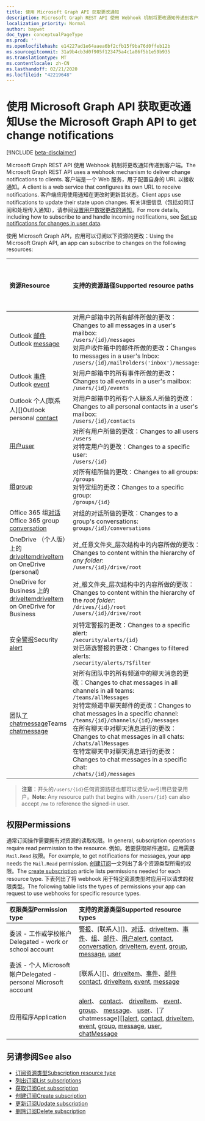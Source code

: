 ```yaml
---
title: 使用 Microsoft Graph API 获取更改通知
description: Microsoft Graph REST API 使用 Webhook 机制将更改通知传递到客户端。 客户端是一个 Web 服务，用于配置自身的 URL 以接收通知。 客户端应用使用通知在更改时更新其状态。 有关详细信息（包括如何订阅和处理传入通知），请参阅“设置用户数据更改的通知”。
localization_priority: Normal
author: baywet
doc_type: conceptualPageType
ms.prod: ''
ms.openlocfilehash: e14227ad1e64aaea6bf2cfb15f9ba76d0ffeb12b
ms.sourcegitcommit: 31a9b4cb3d0f905f123475a4c1a86f5b1e59b935
ms.translationtype: MT
ms.contentlocale: zh-CN
ms.lasthandoff: 02/21/2020
ms.locfileid: "42219648"
---
```

# <a name="use-the-microsoft-graph-api-to-get-change-notifications"></a><span data-ttu-id="fd429-106">使用 Microsoft Graph API 获取更改通知</span><span class="sxs-lookup"><span data-stu-id="fd429-106">Use the Microsoft Graph API to get change notifications</span></span>

[!INCLUDE [beta-disclaimer](../../includes/beta-disclaimer.md)]

<span data-ttu-id="fd429-107">Microsoft Graph REST API 使用 Webhook 机制将更改通知传递到客户端。</span><span class="sxs-lookup"><span data-stu-id="fd429-107">The Microsoft Graph REST API uses a webhook mechanism to deliver change notifications to clients.</span></span> <span data-ttu-id="fd429-108">客户端是一个 Web 服务，用于配置自身的 URL 以接收通知。</span><span class="sxs-lookup"><span data-stu-id="fd429-108">A client is a web service that configures its own URL to receive notifications.</span></span> <span data-ttu-id="fd429-109">客户端应用使用通知在更改时更新其状态。</span><span class="sxs-lookup"><span data-stu-id="fd429-109">Client apps use notifications to update their state upon changes.</span></span> <span data-ttu-id="fd429-110">有关详细信息（包括如何订阅和处理传入通知），请参阅[设置用户数据更改的通知](/graph/webhooks)。</span><span class="sxs-lookup"><span data-stu-id="fd429-110">For more details, including how to subscribe to and handle incoming notifications, see [Set up notifications for changes in user data](/graph/webhooks).</span></span>

<span data-ttu-id="fd429-111">使用 Microsoft Graph API，应用可以订阅以下资源的更改：</span><span class="sxs-lookup"><span data-stu-id="fd429-111">Using the Microsoft Graph API, an app can subscribe to changes on the following resources:</span></span>

| <span data-ttu-id="fd429-112">**资源**</span><span class="sxs-lookup"><span data-stu-id="fd429-112">**Resource**</span></span> | <span data-ttu-id="fd429-113">**支持的资源路径**</span><span class="sxs-lookup"><span data-stu-id="fd429-113">**Supported resource paths**</span></span> | <span data-ttu-id="fd429-114">**资源数据可以包含在通知中**</span><span class="sxs-lookup"><span data-stu-id="fd429-114">**Resource data can be included in notifications**</span></span>                  |
|:----------------|:------------|:-----------------------------------------|
| <span data-ttu-id="fd429-115">Outlook [邮件][]</span><span class="sxs-lookup"><span data-stu-id="fd429-115">Outlook [message][]</span></span> | <span data-ttu-id="fd429-116">对用户邮箱中的所有邮件所做的更改：</span><span class="sxs-lookup"><span data-stu-id="fd429-116">Changes to all messages in a user's mailbox:</span></span> <br>`/users/{id}/messages`<br><span data-ttu-id="fd429-117">对用户收件箱中的邮件所做的更改：</span><span class="sxs-lookup"><span data-stu-id="fd429-117">Changes to messages in a user's Inbox:</span></span><br>`/users/{id}/mailFolders('inbox')/messages` | <span data-ttu-id="fd429-118">否</span><span class="sxs-lookup"><span data-stu-id="fd429-118">No</span></span> |
| <span data-ttu-id="fd429-119">Outlook [事件][]</span><span class="sxs-lookup"><span data-stu-id="fd429-119">Outlook [event][]</span></span> | <span data-ttu-id="fd429-120">对用户邮箱中的所有事件所做的更改：</span><span class="sxs-lookup"><span data-stu-id="fd429-120">Changes to all events in a user's mailbox:</span></span><br>`/users/{id}/events` | <span data-ttu-id="fd429-121">否</span><span class="sxs-lookup"><span data-stu-id="fd429-121">No</span></span> |
| <span data-ttu-id="fd429-122">Outlook 个人[联系人][]</span><span class="sxs-lookup"><span data-stu-id="fd429-122">Outlook personal [contact][]</span></span> | <span data-ttu-id="fd429-123">对用户邮箱中的所有个人联系人所做的更改：</span><span class="sxs-lookup"><span data-stu-id="fd429-123">Changes to all personal contacts in a user's mailbox:</span></span><br>`/users/{id}/contacts` | <span data-ttu-id="fd429-124">否</span><span class="sxs-lookup"><span data-stu-id="fd429-124">No</span></span> |
| <span data-ttu-id="fd429-125">[用户][]</span><span class="sxs-lookup"><span data-stu-id="fd429-125">[user][]</span></span> | <span data-ttu-id="fd429-126">对所有用户所做的更改：</span><span class="sxs-lookup"><span data-stu-id="fd429-126">Changes to all users:</span></span><br>`/users` <br><span data-ttu-id="fd429-127">对特定用户的更改：</span><span class="sxs-lookup"><span data-stu-id="fd429-127">Changes to a specific user:</span></span><br>`/users/{id}`| <span data-ttu-id="fd429-128">否</span><span class="sxs-lookup"><span data-stu-id="fd429-128">No</span></span> |
| <span data-ttu-id="fd429-129">[组][]</span><span class="sxs-lookup"><span data-stu-id="fd429-129">[group][]</span></span> | <span data-ttu-id="fd429-130">对所有组所做的更改：</span><span class="sxs-lookup"><span data-stu-id="fd429-130">Changes to all groups:</span></span><br>`/groups` <br><span data-ttu-id="fd429-131">对特定组的更改：</span><span class="sxs-lookup"><span data-stu-id="fd429-131">Changes to a specific group:</span></span><br>`/groups/{id}` | <span data-ttu-id="fd429-132">否</span><span class="sxs-lookup"><span data-stu-id="fd429-132">No</span></span> |
| <span data-ttu-id="fd429-133">Office 365 组[对话][]</span><span class="sxs-lookup"><span data-stu-id="fd429-133">Office 365 group [conversation][]</span></span> | <span data-ttu-id="fd429-134">对组的对话所做的更改：</span><span class="sxs-lookup"><span data-stu-id="fd429-134">Changes to a group's conversations:</span></span><br>`groups/{id}/conversations` | <span data-ttu-id="fd429-135">否</span><span class="sxs-lookup"><span data-stu-id="fd429-135">No</span></span> |
| <span data-ttu-id="fd429-136">OneDrive （个人版）上的[driveItem][]</span><span class="sxs-lookup"><span data-stu-id="fd429-136">[driveItem][] on OneDrive (personal)</span></span> | <span data-ttu-id="fd429-137">对_任意文件夹_层次结构中的内容所做的更改：</span><span class="sxs-lookup"><span data-stu-id="fd429-137">Changes to content within the hierarchy of _any folder_:</span></span><br>`/users/{id}/drive/root` | <span data-ttu-id="fd429-138">否</span><span class="sxs-lookup"><span data-stu-id="fd429-138">No</span></span> |
| <span data-ttu-id="fd429-139">OneDrive for Business 上的[driveItem][]</span><span class="sxs-lookup"><span data-stu-id="fd429-139">[driveItem][] on OneDrive for Business</span></span> | <span data-ttu-id="fd429-140">对_根文件夹_层次结构中的内容所做的更改：</span><span class="sxs-lookup"><span data-stu-id="fd429-140">Changes to content within the hierarchy of the _root folder_:</span></span><br>`/drives/{id}/root`<br> `/users/{id}/drive/root` | <span data-ttu-id="fd429-141">否</span><span class="sxs-lookup"><span data-stu-id="fd429-141">No</span></span> |
| <span data-ttu-id="fd429-142">安全[警报][]</span><span class="sxs-lookup"><span data-stu-id="fd429-142">Security [alert][]</span></span> | <span data-ttu-id="fd429-143">对特定警报的更改：</span><span class="sxs-lookup"><span data-stu-id="fd429-143">Changes to a specific alert:</span></span><br>`/security/alerts/{id}` <br><span data-ttu-id="fd429-144">对已筛选警报的更改：</span><span class="sxs-lookup"><span data-stu-id="fd429-144">Changes to filtered alerts:</span></span><br> `/security/alerts/?$filter`| <span data-ttu-id="fd429-145">否</span><span class="sxs-lookup"><span data-stu-id="fd429-145">No</span></span> |
| <span data-ttu-id="fd429-146">团队[了 chatmessage](/graph/api/resources/subscription?view=graph-rest-beta)</span><span class="sxs-lookup"><span data-stu-id="fd429-146">Teams [chatmessage](/graph/api/resources/subscription?view=graph-rest-beta)</span></span> | <span data-ttu-id="fd429-147">对所有团队中的所有频道中的聊天消息的更改：</span><span class="sxs-lookup"><span data-stu-id="fd429-147">Changes to chat messages in all channels in all teams:</span></span><br>`/teams/allMessages` <br><span data-ttu-id="fd429-148">对特定频道中聊天邮件的更改：</span><span class="sxs-lookup"><span data-stu-id="fd429-148">Changes to chat messages in a specific channel:</span></span><br>`/teams/{id}/channels/{id}/messages`<br><span data-ttu-id="fd429-149">在所有聊天中对聊天消息进行的更改：</span><span class="sxs-lookup"><span data-stu-id="fd429-149">Changes to chat messages in all chats:</span></span><br>`/chats/allMessages` <br><span data-ttu-id="fd429-150">在特定聊天中对聊天消息进行的更改：</span><span class="sxs-lookup"><span data-stu-id="fd429-150">Changes to chat messages in a specific chat:</span></span><br>`/chats/{id}/messages` | <span data-ttu-id="fd429-151">是</span><span class="sxs-lookup"><span data-stu-id="fd429-151">Yes</span></span> |

> <span data-ttu-id="fd429-152">**注意**：开头的`/users/{id}`任何资源路径也都可以接受`/me`引用已登录用户。</span><span class="sxs-lookup"><span data-stu-id="fd429-152">**Note**: Any resource path that begins with `/users/{id}` can also accept `/me` to reference the signed-in user.</span></span>

## <a name="permissions"></a><span data-ttu-id="fd429-153">权限</span><span class="sxs-lookup"><span data-stu-id="fd429-153">Permissions</span></span>

<span data-ttu-id="fd429-154">通常订阅操作需要拥有对资源的读取权限。</span><span class="sxs-lookup"><span data-stu-id="fd429-154">In general, subscription operations require read permission to the resource.</span></span> <span data-ttu-id="fd429-155">例如，若要获取邮件通知，应用需要 `Mail.Read` 权限。</span><span class="sxs-lookup"><span data-stu-id="fd429-155">For example, to get notifications for messages, your app needs the `Mail.Read` permission.</span></span> <span data-ttu-id="fd429-156">[创建订阅](../api/subscription-post-subscriptions.md)一文列出了各个资源类型所需的权限。</span><span class="sxs-lookup"><span data-stu-id="fd429-156">The [create subscription](../api/subscription-post-subscriptions.md) article lists permissions needed for each resource type.</span></span> <span data-ttu-id="fd429-157">下表列出了将 webhook 用于特定资源类型时应用可以请求的权限类型。</span><span class="sxs-lookup"><span data-stu-id="fd429-157">The following table lists the types of permissions your app can request to use webhooks for specific resource types.</span></span>

| <span data-ttu-id="fd429-158">权限类型</span><span class="sxs-lookup"><span data-stu-id="fd429-158">Permission type</span></span>                        | <span data-ttu-id="fd429-159">支持的资源类型</span><span class="sxs-lookup"><span data-stu-id="fd429-159">Supported resource types</span></span>                                                      |
| :------------------------------------- | :------------------------------------------------------------------------------------ |
| <span data-ttu-id="fd429-160">委派 - 工作或学校帐户</span><span class="sxs-lookup"><span data-stu-id="fd429-160">Delegated - work or school account</span></span>     | <span data-ttu-id="fd429-161">[警报][]、[联系人][]、[对话][]、[driveItem][]、[事件][]、[组][]、[邮件][]、[用户][]</span><span class="sxs-lookup"><span data-stu-id="fd429-161">[alert][], [contact][], [conversation][], [driveItem][], [event][], [group][], [message][], [user][]</span></span>|
| <span data-ttu-id="fd429-162">委派 - 个人 Microsoft 帐户</span><span class="sxs-lookup"><span data-stu-id="fd429-162">Delegated - personal Microsoft account</span></span> | <span data-ttu-id="fd429-163">[联系人][]、[driveItem][]、[事件][]、[邮件][]</span><span class="sxs-lookup"><span data-stu-id="fd429-163">[contact][], [driveItem][], [event][], [message][]</span></span>                                        |
| <span data-ttu-id="fd429-164">应用程序</span><span class="sxs-lookup"><span data-stu-id="fd429-164">Application</span></span>                            | <span data-ttu-id="fd429-165">[alert][]、 [contact][]、 [driveItem][]、 [event][]、 [group][]、 [message][]、 [user][]、[了 chatmessage][]</span><span class="sxs-lookup"><span data-stu-id="fd429-165">[alert][], [contact][], [driveItem][], [event][], [group][], [message][], [user][], [chatMessage][]</span></span>|

## <a name="see-also"></a><span data-ttu-id="fd429-166">另请参阅</span><span class="sxs-lookup"><span data-stu-id="fd429-166">See also</span></span>

- [<span data-ttu-id="fd429-167">订阅资源类型</span><span class="sxs-lookup"><span data-stu-id="fd429-167">Subscription resource type</span></span>](subscription.md)
- [<span data-ttu-id="fd429-168">列出订阅</span><span class="sxs-lookup"><span data-stu-id="fd429-168">List subscriptions</span></span>](../api/subscription-list.md)
- [<span data-ttu-id="fd429-169">获取订阅</span><span class="sxs-lookup"><span data-stu-id="fd429-169">Get subscription</span></span>](../api/subscription-get.md)
- [<span data-ttu-id="fd429-170">创建订阅</span><span class="sxs-lookup"><span data-stu-id="fd429-170">Create subscription</span></span>](../api/subscription-post-subscriptions.md)
- [<span data-ttu-id="fd429-171">更新订阅</span><span class="sxs-lookup"><span data-stu-id="fd429-171">Update subscription</span></span>](../api/subscription-update.md)
- [<span data-ttu-id="fd429-172">删除订阅</span><span class="sxs-lookup"><span data-stu-id="fd429-172">Delete subscription</span></span>](../api/subscription-delete.md)

[chatMessage]: ./chatmessage.md
[contact]: ./contact.md
[对话]: ./conversation.md
[conversation]: ./conversation.md
[driveItem]: ./driveitem.md
[事件]: ./event.md
[event]: ./event.md
[组]: ./group.md
[group]: ./group.md
[邮件]: ./message.md
[message]: ./message.md
[用户]: ./user.md
[user]: ./user.md
[警报]: ./alert.md
[alert]: ./alert.md
